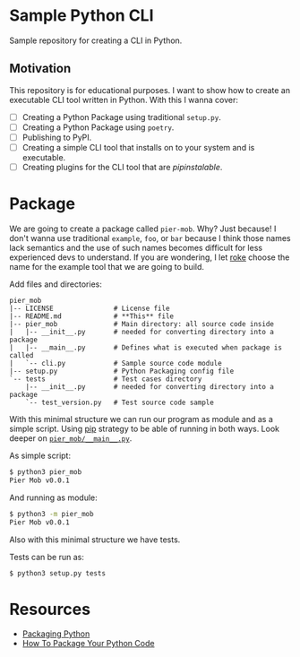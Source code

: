 # Sample Python CLI

Sample repository for creating a CLI in Python.

## Motivation

This repository is for educational purposes. I want to show how to create an executable 
CLI tool written in Python. With this I wanna cover:

- [ ] Creating a Python Package using traditional `setup.py`.
- [ ] Creating a Python Package using `poetry`.
- [ ] Publishing to PyPI.
- [ ] Creating a simple CLI tool that installs on to your system and is executable.
- [ ] Creating plugins for the CLI tool that are *pipinstalable*.

# Package

We are going to create a package called `pier-mob`. Why? Just because! I don't wanna use
traditional `example`, `foo`, or `bar` because I think those names lack semantics
and the use of such names becomes difficult for less experienced devs to understand. If
you are wondering, I let [roke](https://github.com/ralsina/roke) choose the name for the 
example tool that we are going to build.

Add files and directories:

```baah
pier_mob
|-- LICENSE               # License file
|-- README.md             # **This** file
|-- pier_mob              # Main directory: all source code inside
|   |-- __init__.py       # needed for converting directory into a package
|   |-- __main__.py       # Defines what is executed when package is called
|   `-- cli.py            # Sample source code module
|-- setup.py              # Python Packaging config file
`-- tests                 # Test cases directory
    |-- __init__.py       # needed for converting directory into a package
    `-- test_version.py   # Test source code sample
```

With this minimal structure we can run our program as module and as a simple script.
Using [pip](https://github.com/pypa/pip/blob/master/src/pip/__main__.py) strategy to be
able of running in both ways. Look deeper on [`pier_mob/__main__.py`](./pier_mob/__main__.py).

As simple script:

```bash
$ python3 pier_mob
Pier Mob v0.0.1
```

And running as module:

```bash
$ python3 -m pier_mob
Pier Mob v0.0.1
```

Also with this minimal structure we have tests.

Tests can be run as:

```bash
$ python3 setup.py tests
```


# Resources

- [Packaging Python](https://packaging.python.org/tutorials/packaging-projects/)
- [How To Package Your Python Code](https://python-packaging.readthedocs.io/en/latest/index.html)
